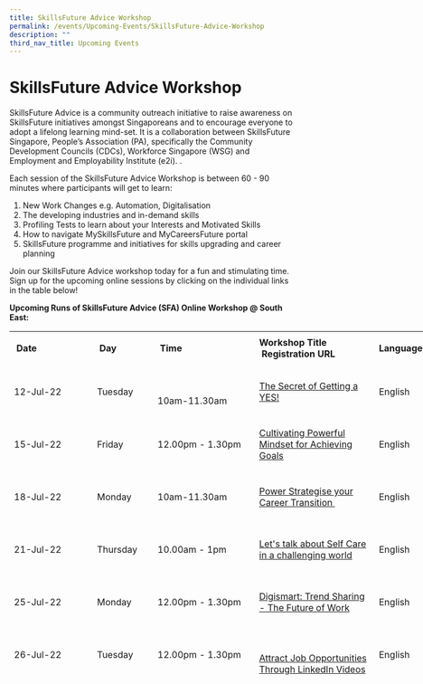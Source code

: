 ```yaml
---
title: SkillsFuture Advice Workshop
permalink: /events/Upcoming-Events/SkillsFuture-Advice-Workshop
description: ""
third_nav_title: Upcoming Events
---
```

SkillsFuture Advice Workshop
============================

SkillsFuture Advice is a community outreach initiative to raise awareness on SkillsFuture initiatives amongst Singaporeans and to encourage everyone to adopt a lifelong learning mind-set. It is a collaboration between SkillsFuture Singapore, People’s Association (PA), specifically the Community Development Councils (CDCs), Workforce Singapore (WSG) and Employment and Employability Institute (e2i). .

Each session of the SkillsFuture Advice Workshop is between 60 - 90 minutes where participants will get to learn:

1.  New Work Changes e.g. Automation, Digitalisation
2.  The developing industries and in-demand skills
3.  Profiling Tests to learn about your Interests and Motivated Skills 
4.  How to navigate MySkillsFuture and MyCareersFuture portal
5.  SkillsFuture programme and initiatives for skills upgrading and career planning

Join our SkillsFuture Advice workshop today for a fun and stimulating time. Sign up for the upcoming online sessions by clicking on the individual links in the table below!

**Upcoming Runs of SkillsFuture Advice (SFA) Online Workshop @ South East:** 


<table style="width:844px;height:607px;">
    <tbody>
        <tr style="height:61px;">
            <td style="width: 131px;"><strong>&nbsp;Date&nbsp;</strong></td>
            <td style="width:91px;"><strong>&nbsp;Day&nbsp;</strong></td>
            <td style="width:164px;"><strong>&nbsp;Time&nbsp;</strong></td>
            <td style="width:196px;"><strong>Workshop Title</strong><br />
            <strong>&nbsp;Registration URL</strong></td>
            <td style="width:93px;"><strong>Language</strong></td>
        </tr>
        <tr style="height:93px;">
            <td style="width:131px;">12-Jul-22</td>
            <td style="width:91px;">Tuesday</td>
            <td style="width:164px;">
            <table border="0" cellspacing="0" cellpadding="0">
                <tbody>
                </tbody>
            </table>
            10am-11.30am</td>
            <td style="width:196px;"><a href="https://go.gov.sg/skillsfuturecdc2022-reg">The Secret of Getting a YES!</a></td>
            <td style="width:93px;">English&nbsp;</td>
        </tr>
        <tr style="height:93px;">
            <td style="width:131px;">15-Jul-22</td>
            <td style="width:91px;">Friday</td>
            <td style="width:164px;">12.00pm - 1.30pm</td>
            <td style="width:196px;"><a href="https://go.gov.sg/skillsfuturecdc2022-reg">Cultivating Powerful Mindset for Achieving Goals</a></td>
            <td style="width:93px;">English&nbsp;<br />
            </td>
        </tr>
        <tr style="height:93px;">
            <td style="width:131px;">18-Jul-22</td>
            <td style="width:91px;">Monday</td>
            <td style="width:164px;">10am-11.30am</td>
            <td style="width:196px;"><a href="https://go.gov.sg/skillsfuturecdc2022-reg">Power Strategise your Career Transition&nbsp; </a></td>
            <td style="width:93px;">English&nbsp;<br />
            </td>
        </tr>
        <tr style="height:93px;">
            <td style="width:131px;">21-Jul-22</td>
            <td style="width:91px;">Thursday&nbsp;</td>
            <td style="width:164px;">10.00am - 1pm</td>
            <td style="width:196px;"><a href="https://go.gov.sg/skillsfuturecdc2022-reg">Let's talk about Self Care in a challenging world</a></td>
            <td style="width:93px;">English&nbsp;&nbsp;</td>
        </tr>
        <tr style="height:93px;">
            <td style="width:131px;">25-Jul-22</td>
            <td style="width:91px;">Monday</td>
            <td style="width:164px;">12.00pm - 1.30pm</td>
            <td style="width:196px;"><a href="https://go.gov.sg/skillsfuturecdc2022-reg"></a><a href="https://go.gov.sg/sesfareg">Digismart: Trend Sharing - The Future of Work</a></td>
            <td style="width:93px;">English&nbsp;<br />
            </td>
        </tr>
        <tr style="height:93px;">
            <td style="width:131px;">26-Jul-22</td>
            <td style="width:91px;">Tuesday</td>
            <td style="width:164px;">12.00pm - 1.30pm</td>
            <td style="width:196px;">
            <table border="0" cellspacing="0" cellpadding="0">
                <tbody>
                </tbody>
            </table>
            <a href="https://go.gov.sg/skillsfuturecdc2022-reg">Attract Job Opportunities Through LinkedIn Videos</a><br />
            </td>
            <td style="width:93px;">English&nbsp;</td>
        </tr>
        <tr style="height:93px;">
            <td style="width:131px;">&nbsp;28-Jul-22</td>
            <td style="width:91px;">&nbsp;Thursday</td>
            <td style="width:164px;">&nbsp;12.00pm - 2pm</td>
            <td style="width:196px;"><a href="https://go.gov.sg/skillsfuturecdc2022-reg">Rediscover Singapore Tourism Careers</a></td>
            <td style="width:93px;">English&nbsp;<br />
            </td>
        </tr>
        <tr style="height:93px;">
            <td style="width:131px;">&nbsp;29-Jul-22</td>
            <td style="width:91px;">Friday</td>
            <td style="width:164px;">12.00pm - 1.30pm&nbsp;</td>
            <td style="width:196px;">&nbsp;<a href="https://go.gov.sg/skillsfuturecdc2022-reg">Coaching Self for Success</a></td>
            <td style="width:93px;">&nbsp;English&nbsp;</td>
        </tr>
        <tr style="height:93px;">
            <td style="width:131px;">&nbsp;2-Aug-22</td>
            <td style="width:91px;">Tuesday</td>
            <td style="width:164px;">12.00pm - 1.30pm</td>
            <td style="width:196px;">&nbsp;<a href="https://go.gov.sg/skillsfuturecdc2022-reg">S</a><a href="https://go.gov.sg/skillsfuturecdc2022-reg">peak Off the Cuff and Sell Effectively at Job Interviews&nbsp;</a></td>
            <td style="width:93px;">&nbsp;English&nbsp;</td>
        </tr>
        <tr style="height:93px;">
            <td style="width:131px;">&nbsp;4-Aug-22</td>
            <td style="width:91px;">Thursday</td>
            <td style="width:164px;">10am - 11.30am</td>
            <td style="width:196px;"><a href="https://go.gov.sg/skillsfuturecdc2022-reg">Professional Grooming for Job Interviews</a></td>
            <td style="width:93px;">&nbsp;English&nbsp;</td>
        </tr>
        <tr style="height:93px;">
            <td style="width:131px;">&nbsp;5-Aug-22</td>
            <td style="width:91px;">Friday</td>
            <td style="width:164px;">12pm - 2.00pm</td>
            <td style="width:196px;"><a href="https://go.gov.sg/skillsfuturecdc2022-reg">&nbsp;Live Your Life Well</a></td>
            <td style="width:93px;">&nbsp;English&nbsp;</td>
        </tr>
        <tr style="height:93px;">
            <td style="width:131px;">10-Aug-22</td>
            <td style="width:91px;">Wednesday</td>
            <td style="width:164px;">&nbsp;2pm - 3.30pm</td>
            <td style="width:196px;"><a href="https://go.gov.sg/skillsfuturecdc2022-reg">Sustainability Practices&nbsp;</a></td>
            <td style="width:93px;">&nbsp;English&nbsp;</td>
        </tr>
    </tbody>
</table>